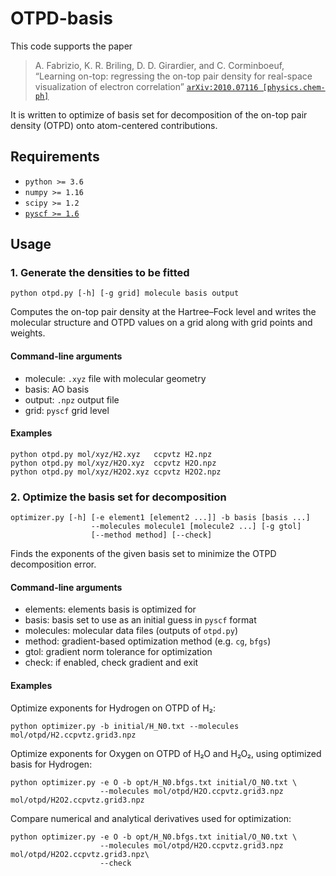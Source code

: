 # OTPD-basis

This code supports the paper
> A. Fabrizio, K. R. Briling, D. D. Girardier, and C. Corminboeuf,
“Learning on-top: regressing the on-top pair density for real-space visualization of electron correlation”
[`arXiv:2010.07116 [physics.chem-ph]`](https://arxiv.org/abs/2010.07116)

It is written to optimize of basis set
for decomposition of the on-top pair density (OTPD)
onto atom-centered contributions.

## Requirements
* `python >= 3.6`
* `numpy >= 1.16`
* `scipy >= 1.2`
* [`pyscf >= 1.6`](https://github.com/pyscf/pyscf)

## Usage

### 1. Generate the densities to be fitted
```
python otpd.py [-h] [-g grid] molecule basis output
```
Computes the on-top pair density at the Hartree–Fock level
and writes the molecular structure and OTPD values on a grid 
along with grid points and weights.

#### Command-line arguments
* molecule: `.xyz` file with molecular geometry
* basis: AO basis
* output: `.npz` output file
* grid: `pyscf` grid level

#### Examples
```
python otpd.py mol/xyz/H2.xyz   ccpvtz H2.npz
python otpd.py mol/xyz/H2O.xyz  ccpvtz H2O.npz
python otpd.py mol/xyz/H2O2.xyz ccpvtz H2O2.npz
```

### 2. Optimize the basis set for decomposition
```
optimizer.py [-h] [-e element1 [element2 ...]] -b basis [basis ...]
                  --molecules molecule1 [molecule2 ...] [-g gtol]
                  [--method method] [--check]
```
Finds the exponents of the given basis set 
to minimize the OTPD decomposition error.

#### Command-line arguments
* elements: elements basis is optimized for
* basis: basis set to use as an initial guess in `pyscf` format
* molecules: molecular data files (outputs of `otpd.py`)
* method: gradient-based optimization method (e.g. `cg`, `bfgs`)
* gtol: gradient norm tolerance for optimization
* check: if enabled, check gradient and exit

#### Examples
Optimize exponents for Hydrogen on OTPD of H₂:
```
python optimizer.py -b initial/H_N0.txt --molecules mol/otpd/H2.ccpvtz.grid3.npz
```
Optimize exponents for Oxygen on OTPD of H₂O and H₂O₂, using optimized basis for Hydrogen:
```
python optimizer.py -e O -b opt/H_N0.bfgs.txt initial/O_N0.txt \
                    --molecules mol/otpd/H2O.ccpvtz.grid3.npz mol/otpd/H2O2.ccpvtz.grid3.npz
```
Compare numerical and analytical derivatives used for optimization:
```
python optimizer.py -e O -b opt/H_N0.bfgs.txt initial/O_N0.txt \
                    --molecules mol/otpd/H2O.ccpvtz.grid3.npz mol/otpd/H2O2.ccpvtz.grid3.npz\
                    --check
```
